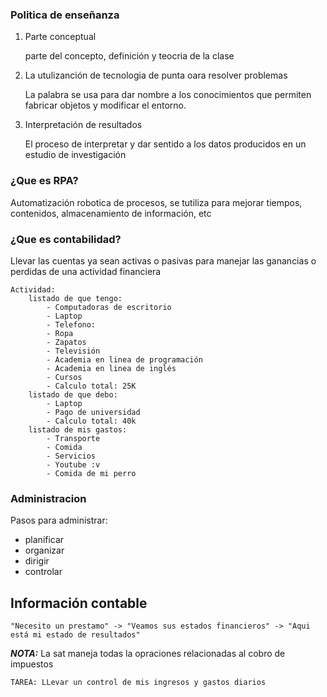 ### Politica de enseñanza

1. Parte conceptual

   parte del concepto, definición y teocria de la clase

2. La utulizanción de tecnologia de punta oara resolver problemas

   La palabra se usa para dar nombre a los conocimientos que permiten fabricar objetos y modificar el entorno.

3. Interpretación de resultados

   El proceso de interpretar y dar sentido a los datos producidos en un estudio de investigación

### ¿Que es RPA?

Automatización robotica de procesos, se tutiliza para mejorar tiempos, contenidos, almacenamiento de información, etc

### ¿Que es contabilidad?

Llevar las cuentas ya sean activas o pasivas para manejar las ganancias o perdidas de una actividad financiera

    Actividad:
        listado de que tengo:
            - Computadoras de escritorio
            - Laptop
            - Telefono:
            - Ropa
            - Zapatos
            - Televisión
            - Academia en linea de programación
            - Academia en linea de inglés
            - Cursos
            - Calculo total: 25K
        listado de que debo:
            - Laptop
            - Pago de universidad
            - Calculo total: 40k
        listado de mis gastos:
            - Transporte
            - Comida
            - Servicios
            - Youtube :v
            - Comida de mi perro

### Administracion

Pasos para administrar:

- planificar
- organizar
- dirigir
- controlar

## Información contable

    "Necesito un prestamo" -> "Veamos sus estados financieros" -> "Aqui está mi estado de resultados"

**_NOTA:_** La sat maneja todas la opraciones relacionadas al cobro de impuestos

    TAREA: LLevar un control de mis ingresos y gastos diarios
